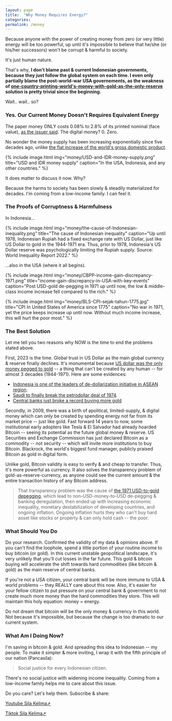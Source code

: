 ```yaml
---
layout: page
title:  "Why Money Requires Energy?"
categories:
permalink: /money
---
```


Because anyone with the power of creating money from zero (or very little) energy will be too powerful, up until it's impossible to believe that he/she (or his/her successors) won't be corrupt & harmful to society.

It's just human nature.

That's why, **I don't blame past & current Indonesian governments, because they just follow the global system on each time. I even only partially blame the post-world-war USA governements, as the weakness of [one-country-printing-world's-money-with-gold-as-the-only-reserve](https://en.wikipedia.org/wiki/Bretton_Woods_system) solution is pretty trivial since the beginning.**

Wait.. wait.. so?

### Yes. Our Current Money Doesn't Requires Equivalent Energy

The paper money ONLY costs 0.08% to 2.8% of its printed nominal (face value), [as the issuer said](https://www.federalreserve.gov/faqs/currency_12771.htm). The digital money? 0. Zero.

No wonder the money supply has been increasing exponentially since five decades ago, unlike [the flat increase of the world's gross domestic product](https://www.statista.com/statistics/268750/global-gross-domestic-product-gdp/).

{% include image.html
        img="money/USD-and-IDR-money-supply.png"
        title="USD and IDR money supply"
        caption="In the USA, Indonesia, and any other countries."
        %}

It does matter to discuss it now. Why?

Because the harms to society has been slowly & steadily materialized for decades. I'm coming from a low-income family. I can feel it.

### The Proofs of Corruptness & Harmfulness

In Indonesia...

{% include image.html
        img="money/the-cause-of-Indonesian-inequality.png"
        title="The cause of Indonesian inequality"
        caption="Up until 1978, Indonesian Rupiah had a fixed exchange rate with US Dollar, just like US Dollar to gold in the 1944-1971 era. Thus, prior to 1978, Indonesia's US Dollar reserve was psychologically limiting the Rupiah supply. Source: World Inequality Report 2022."
        %}

...also in the USA (where it all begins).

{% include image.html
          img="money/CBPP-income-gain-discrepancy-1971.png"
          title="income-gain-discrepancy-in-USA-with-key-events"
          caption="Post USD-gold de-pegging in 1971 up until now, the low & middle-class income increase fell compared to the rich."
          %}

{% include image.html
        img="money/BLS-CPI-sejak-tahun-1775.jpg"
        title="CPI In United States of America since 1775"
        caption="No war in 1971, yet the price keeps increase up until now. Without much income increase, this will hurt the poor most."
        %}

### The Best Solution

Let me tell you two reasons why NOW is the time to end the problems stated above.

First, 2023 is the time. Global trust in US Dollar as the main global currency & reserve finally declines. It's monumental because [US dollar was the only money pegged to gold](https://en.wikipedia.org/wiki/Bretton_Woods_system) -- a thing that can't be created by any human -- for almost 3 decades (1944-1971). Here are some evidences:

* [Indonesia is one of the leaders of de-dollarization initiative in ASEAN region](https://www.aseanbriefing.com/news/asean-finance-ministers-and-central-banks-consider-dropping-us-dollar-euro-and-yen-indonesia-calls-for-phasing-out-visa-and-mastercard/).
* [Saudi to finally break the petrodollar deal of 1974](https://www.dw.com/en/why-the-dollars-dominance-is-declining-in-the-middle-east/a-65662358).
* [Central banks just broke a record buying more gold](https://www.visualcapitalist.com/charted-30-years-of-central-bank-gold-demand/)

Secondly, in 2009, there was a birth of apolitical, limited-supply, & digital money which can only be created by spending energy not far from its market price -- just like gold. Fast forward 14 years to now, some institutional early adopters like Tesla & El Salvador had already hoarded Bitcoin -- seeing its potential as the future global money & reserve. US Securities and Exchange Commission has just declared Bitcoin as a commodity -- not security -- which will invite more institutions to buy Bitcoin. Blackrock, the world's biggest fund manager, publicly praised Bitcoin as gold in digital form.

Unlike gold, Bitcoin validity is easy to verify & and cheap to transfer. Thus, it's more powerful as currency. It also solves the transparency problem of gold-as-reserve-currency, as anyone could see the current amount & the entire transaction history of any Bitcoin address.

> That transparency problem was the cause of [the 1971 USD-to-gold depegging](https://en.wikipedia.org/wiki/Nixon_shock), which lead to non-USD-money-to-USD de-pegging & banking deregulation, then ended up with increasing economic inequality, monetary destabilization of developing countries, and ongoing inflation. Ongoing inflation hurts they who can't buy hard asset like stocks or property & can only hold cash -- the poor.

### What Should You Do

Do your research. Confirmed the validity of my data & opinions above. If you can't find the loophole, spend a little portion of your routine income to buy bitcoin (or gold). In this current unstable geopolitical landscape, it's very unlikely that you'll cut losses in the far future. This gold & bitcoin buying will accelerate the shift towards hard commodities (like bitcoin & gold) as the main reserve of central banks.

If you're not a USA citizen, your central bank will be more immune to USA & world problems -- they REALLY care about this now. Also, it's easier for your fellow citizen to put pressure on your central bank & government to not create much more money than the hard commodities they store. This will maintain this holy equation: money = energy.

Do not dream that bitcoin will be the only money & currency in this world. Not because it's impossible, but because the change is too dramatic to our current system.

### What Am I Doing Now?

I'm saving in bitcoin & gold. And spreading this idea to Indonesian -- my people. To make it simpler & more inviting, I wrap it with the fifth principle of our nation (Pancasila):

> Social justice for every Indonesian citizen.

There's no social justice with widening income inequality. Coming from a low-income family helps me to care about this issue.

Do you care? Let's help them. Subscribe & share:

<a href="https://www.youtube.com/@SilaKelimaPancasila" target="_blank">Youtube Sila Kelima➚</a>

<a href="https://www.tiktok.com/@silakelimapancasila" target="_blank">Tiktok Sila Kelima➚</a>
